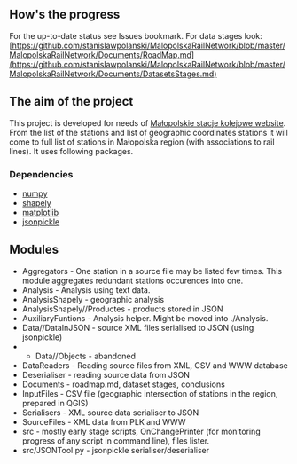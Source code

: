﻿## How's the progress
 For the up-to-date status see Issues bookmark.
  For data stages look: [https://github.com/stanislawpolanski/MalopolskaRailNetwork/blob/master/MalopolskaRailNetwork/Documents/RoadMap.md](https://github.com/stanislawpolanski/MalopolskaRailNetwork/blob/master/MalopolskaRailNetwork/Documents/DatasetsStages.md)
 ## The aim of the project
This project is developed for needs of [Małopolskie stacje kolejowe website](http://stacje.cba.pl/). From the list of the stations and list of geographic coordinates stations it will come to full list of stations in Małopolska region (with associations to rail lines). It uses following packages.
### Dependencies
+ [numpy](http://www.numpy.org/)
+ [shapely](https://pypi.org/project/Shapely/)
+ [matplotlib](https://matplotlib.org/index.html)
+ [jsonpickle](https://jsonpickle.github.io/)
## Modules
+ Aggregators - One station in a source file may be listed few times. This module aggregates redundant stations occurences into one.
+ Analysis - Analysis using text data.
+ AnalysisShapely - geographic analysis
+ AnalysisShapely//Productes - products stored in JSON
+ AuxiliaryFuntions - Analysis helper. Might be moved into ./Analysis.
+ Data//DataInJSON - source XML files serialised to JSON (using jsonpickle)
+ + Data//Objects - abandoned
+ DataReaders - Reading source files from XML, CSV  and WWW database
+ Deserialiser - reading source data from JSON
+ Documents - roadmap.md, dataset stages, conclusions
+ InputFiles - CSV file (geographic intersection of stations in the region, prepared in QGIS)
+ Serialisers - XML source data serialiser to JSON
+ SourceFiles - XML data from PLK and WWW
+ src - mostly early stage scripts, OnChangePrinter (for monitoring progress of any script in command line), files lister.
+ src/JSONTool.py - jsonpickle serialiser/deserialiser
